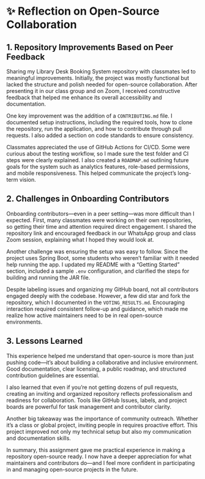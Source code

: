 # ✨ Reflection on Open-Source Collaboration

## 1. Repository Improvements Based on Peer Feedback

Sharing my Library Desk Booking System repository with classmates led to meaningful improvements. Initially, the project was mostly functional but lacked the structure and polish needed for open-source collaboration. After presenting it in our class group and on Zoom, I received constructive feedback that helped me enhance its overall accessibility and documentation.

One key improvement was the addition of a `CONTRIBUTING.md` file. I documented setup instructions, including the required tools, how to clone the repository, run the application, and how to contribute through pull requests. I also added a section on code standards to ensure consistency.

Classmates appreciated the use of GitHub Actions for CI/CD. Some were curious about the testing workflow, so I made sure the test folder and CI steps were clearly explained. I also created a `ROADMAP.md` outlining future goals for the system such as analytics features, role-based permissions, and mobile responsiveness. This helped communicate the project’s long-term vision.

## 2. Challenges in Onboarding Contributors

Onboarding contributors—even in a peer setting—was more difficult than I expected. First, many classmates were working on their own repositories, so getting their time and attention required direct engagement. I shared the repository link and encouraged feedback in our WhatsApp group and class Zoom session, explaining what I hoped they would look at.

Another challenge was ensuring the setup was easy to follow. Since the project uses Spring Boot, some students who weren’t familiar with it needed help running the app. I updated my README with a “Getting Started” section, included a sample `.env` configuration, and clarified the steps for building and running the JAR file.

Despite labeling issues and organizing my GitHub board, not all contributors engaged deeply with the codebase. However, a few did star and fork the repository, which I documented in the `VOTING_RESULTS.md`. Encouraging interaction required consistent follow-up and guidance, which made me realize how active maintainers need to be in real open-source environments.

## 3. Lessons Learned

This experience helped me understand that open-source is more than just pushing code—it’s about building a collaborative and inclusive environment. Good documentation, clear licensing, a public roadmap, and structured contribution guidelines are essential.

I also learned that even if you’re not getting dozens of pull requests, creating an inviting and organized repository reflects professionalism and readiness for collaboration. Tools like GitHub Issues, labels, and project boards are powerful for task management and contributor clarity.

Another big takeaway was the importance of community outreach. Whether it’s a class or global project, inviting people in requires proactive effort. This project improved not only my technical setup but also my communication and documentation skills.

In summary, this assignment gave me practical experience in making a repository open-source ready. I now have a deeper appreciation for what maintainers and contributors do—and I feel more confident in participating in and managing open-source projects in the future.
